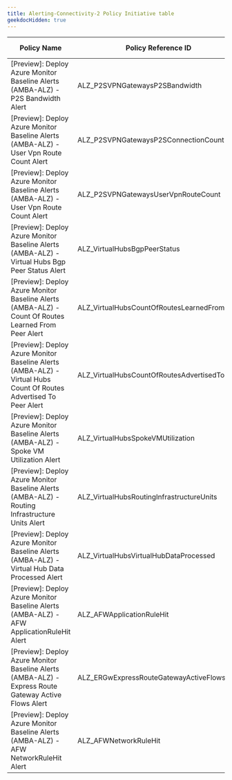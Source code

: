 ```yaml
---
title: Alerting-Connectivity-2 Policy Initiative table
geekdocHidden: true
---
```


| Policy Name | Policy Reference ID | Policy code (JSON) | Default policy effect |
| ------------ | ------------------- | ------------------ | --------------------- |
| [Preview]: Deploy Azure Monitor Baseline Alerts (AMBA-ALZ) - P2S Bandwidth Alert | ALZ_P2SVPNGatewaysP2SBandwidth | [Deploy-p2svpngateways-P2SBandwidth-Alert.json](../../../../services/Network/p2svpngateways/Deploy-p2svpngateways-P2SBandwidth-Alert.json) | deployIfNotExists |
| [Preview]: Deploy Azure Monitor Baseline Alerts (AMBA-ALZ) - User Vpn Route Count Alert | ALZ_P2SVPNGatewaysP2SConnectionCount | [Deploy-p2svpngateways-P2SConnectionCount-Alert.json](../../../../services/Network/p2svpngateways/Deploy-p2svpngateways-P2SConnectionCount-Alert.json) | deployIfNotExists |
| [Preview]: Deploy Azure Monitor Baseline Alerts (AMBA-ALZ) - User Vpn Route Count Alert | ALZ_P2SVPNGatewaysUserVpnRouteCount | [Deploy-p2svpngateways-UserVpnRouteCount-Alert.json](../../../../services/Network/p2svpngateways/Deploy-p2svpngateways-UserVpnRouteCount-Alert.json) | deployIfNotExists |
| [Preview]: Deploy Azure Monitor Baseline Alerts (AMBA-ALZ) - Virtual Hubs Bgp Peer Status Alert | ALZ_VirtualHubsBgpPeerStatus | [Deploy-VirtualHubs-BgpPeerStatus-Alert.json](../../../../services/Network/virtualhubs/Deploy-VirtualHubs-BgpPeerStatus-Alert.json) | deployIfNotExists |
| [Preview]: Deploy Azure Monitor Baseline Alerts (AMBA-ALZ) - Count Of Routes Learned From Peer Alert | ALZ_VirtualHubsCountOfRoutesLearnedFromPeer | [Deploy-VirtualHubs-CountOfRoutesLearnedFromPeer-Alert.json](../../../../services/Network/virtualhubs/Deploy-VirtualHubs-CountOfRoutesLearnedFromPeer-Alert.json) | deployIfNotExists |
| [Preview]: Deploy Azure Monitor Baseline Alerts (AMBA-ALZ) - Virtual Hubs Count Of Routes Advertised To Peer Alert | ALZ_VirtualHubsCountOfRoutesAdvertisedToPeer | [Deploy-VirtualHubs-CountOfRoutesAdvertisedToPeer-Alert.json](../../../../services/Network/virtualhubs/Deploy-VirtualHubs-CountOfRoutesAdvertisedToPeer-Alert.json) | deployIfNotExists |
| [Preview]: Deploy Azure Monitor Baseline Alerts (AMBA-ALZ) - Spoke VM Utilization Alert | ALZ_VirtualHubsSpokeVMUtilization | [Deploy-VirtualHubs-SpokeVMUtilization-Alert.json](../../../../services/Network/virtualhubs/Deploy-VirtualHubs-SpokeVMUtilization-Alert.json) | deployIfNotExists |
| [Preview]: Deploy Azure Monitor Baseline Alerts (AMBA-ALZ) - Routing Infrastructure Units Alert | ALZ_VirtualHubsRoutingInfrastructureUnits | [Deploy-VirtualHubs-RoutingInfrastructureUnits-Alert.json](../../../../services/Network/virtualhubs/Deploy-VirtualHubs-RoutingInfrastructureUnits-Alert.json) | deployIfNotExists |
| [Preview]: Deploy Azure Monitor Baseline Alerts (AMBA-ALZ) - Virtual Hub Data Processed Alert | ALZ_VirtualHubsVirtualHubDataProcessed | [Deploy-VirtualHubs-VirtualHubDataProcessed-Alert.json](../../../../services/Network/virtualhubs/Deploy-VirtualHubs-VirtualHubDataProcessed-Alert.json) | deployIfNotExists |
| [Preview]: Deploy Azure Monitor Baseline Alerts (AMBA-ALZ) - AFW ApplicationRuleHit Alert | ALZ_AFWApplicationRuleHit | [Deploy-AFW-ApplicationRuleHit-Alert.json](../../../../services/Network/azureFirewalls/Deploy-AFW-ApplicationRuleHit-Alert.json) | deployIfNotExists |
| [Preview]: Deploy Azure Monitor Baseline Alerts (AMBA-ALZ) - Express Route Gateway Active Flows Alert | ALZ_ERGwExpressRouteGatewayActiveFlows | [Deploy-ERG-ExpressRouteGatewayActiveFlows-Alert.json](../../../../services/Network/expressRouteGateways/Deploy-ERG-ExpressRouteGatewayActiveFlows-Alert.json) | disabled |
| [Preview]: Deploy Azure Monitor Baseline Alerts (AMBA-ALZ) - AFW NetworkRuleHit Alert | ALZ_AFWNetworkRuleHit | [Deploy-AFW-NetworkRuleHit-Alert.json](../../../../services/Network/azureFirewalls/Deploy-AFW-NetworkRuleHit-Alert.json) | deployIfNotExists |
